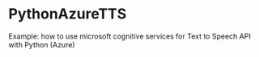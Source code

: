 # PythonAzureTTS
Example: how to use microsoft cognitive services for Text to Speech API with Python (Azure)
